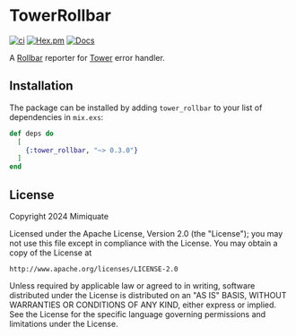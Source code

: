 # TowerRollbar

[![ci](https://github.com/mimiquate/tower_rollbar/actions/workflows/ci.yml/badge.svg?branch=main)](https://github.com/mimiquate/tower_rollbar/actions?query=branch%3Amain)
[![Hex.pm](https://img.shields.io/hexpm/v/tower_rollbar.svg)](https://hex.pm/packages/tower_rollbar)
[![Docs](https://img.shields.io/badge/docs-gray.svg)](https://hexdocs.pm/tower_rollbar)

A [Rollbar](https://rollbar.com) reporter for [Tower](https://github.com/mimiquate/tower) error handler.

## Installation

The package can be installed by adding `tower_rollbar` to your list of dependencies in `mix.exs`:

```elixir
def deps do
  [
    {:tower_rollbar, "~> 0.3.0"}
  ]
end
```

## License

Copyright 2024 Mimiquate

Licensed under the Apache License, Version 2.0 (the "License");
you may not use this file except in compliance with the License.
You may obtain a copy of the License at

    http://www.apache.org/licenses/LICENSE-2.0

Unless required by applicable law or agreed to in writing, software
distributed under the License is distributed on an "AS IS" BASIS,
WITHOUT WARRANTIES OR CONDITIONS OF ANY KIND, either express or implied.
See the License for the specific language governing permissions and
limitations under the License.
